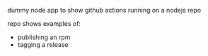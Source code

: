 dummy node app to show github actions running on a nodejs repo 

repo shows examples of: 
 - publishing an rpm
 - tagging a release



